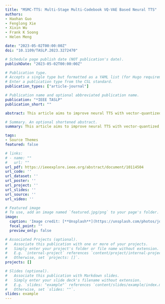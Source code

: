 ```yaml
---
title: "MSMC-TTS: Multi-Stage Multi-Codebook VQ-VAE Based Neural TTS"
authors:
- Haohan Guo
- Fenglong Xie
- Xixin Wu
- Frank K Soong
- Helen Meng

date: "2023-05-02T00:00:00Z"
doi: "10.1109/TASLP.2023.3272470"

# Schedule page publish date (NOT publication's date).
publishDate: "2023-05-02T00:00:00Z"

# Publication type.
# Accepts a single type but formatted as a YAML list (for Hugo requirements).
# Enter a publication type from the CSL standard.
publication_types: ["article-journal"]

# Publication name and optional abbreviated publication name.
publication: "*IEEE TASLP"
publication_short: ""

abstract: This article aims to improve neural TTS with vector-quantized, compact speech representations. We propose a Vector-Quantized Variational AutoEncoder (VQ-VAE) based feature analyzer to encode acoustic features into sequences with different time resolutions, and quantize them with multiple VQ codebooks to form the Multi-Stage Multi-Codebook Representation (MSMCR). The TTS system, MSMC-TTS, is proposed to predict better speech via this representation. In prediction, the multi-stage predictor is trained to map the input text sequence to MSMCRs in stages, by minimizing Euclidean distance and “triplet loss”. In synthesis, the neural vocoder converts ground-truth or predicted MSMCRs into speech waveforms. The proposed system is trained with single-speaker TTS datasets and tested in various scenarios for comprehensive evaluation. In TTS evaluation, MSMC-TTS obtains MOS of 4.34 and 4.10 on English and Chinese datasets, which significantly outperforms VITS with scores of 3.78 and 3.90. Meanwhile, compared with Mel-Spectrograms, the domain discrepancy between prediction and ground truth is lower in MSMCRs with the higher Domain-classification Error Rate (DER). Furthermore, this system shows lower modeling complexity and data size requirements, preserving excellent performance even with fewer model parameters or training data. The noticeable improvement in analysis-synthesis and TTS from multiple codebooks and stages also validate them as vital components in seeking a more profitable speech representation and building high-performance neural TTS.

# Summary. An optional shortened abstract.
summary: This article aims to improve neural TTS with vector-quantized, compact speech representations. We propose a Vector-Quantized Variational AutoEncoder (VQ-VAE) based feature analyzer to encode acoustic features into sequences with different time resolutions, and quantize them with multiple VQ codebooks to form the Multi-Stage Multi-Codebook Representation (MSMCR). The TTS system, MSMC-TTS, is proposed to predict better speech via this representation. In prediction, the multi-stage predictor is trained to map the input text sequence to MSMCRs in stages, by minimizing Euclidean distance and “triplet loss”. In synthesis, the neural vocoder converts ground-truth or predicted MSMCRs into speech waveforms. The proposed system is trained with single-speaker TTS datasets and tested in various scenarios for comprehensive evaluation. In TTS evaluation, MSMC-TTS obtains MOS of 4.34 and 4.10 on English and Chinese datasets, which significantly outperforms VITS with scores of 3.78 and 3.90. Meanwhile, compared with Mel-Spectrograms, the domain discrepancy between prediction and ground truth is lower in MSMCRs with the higher Domain-classification Error Rate (DER). Furthermore, this system shows lower modeling complexity and data size requirements, preserving excellent performance even with fewer model parameters or training data. The noticeable improvement in analysis-synthesis and TTS from multiple codebooks and stages also validate them as vital components in seeking a more profitable speech representation and building high-performance neural TTS.

tags:
- Source Themes
featured: false

# links:
# - name: ""
#   url: ""
url_pdf: https://ieeexplore.ieee.org/abstract/document/10114504
url_code: ''
url_dataset: ''
url_poster: ''
url_project: ''
url_slides: ''
url_source: ''
url_video: ''

# Featured image
# To use, add an image named `featured.jpg/png` to your page's folder. 
image:
  caption: 'Image credit: [**Unsplash**](https://unsplash.com/photos/jdD8gXaTZsc)'
  focal_point: ""
  preview_only: false

# Associated Projects (optional).
#   Associate this publication with one or more of your projects.
#   Simply enter your project's folder or file name without extension.
#   E.g. `internal-project` references `content/project/internal-project/index.md`.
#   Otherwise, set `projects: []`.
projects: []

# Slides (optional).
#   Associate this publication with Markdown slides.
#   Simply enter your slide deck's filename without extension.
#   E.g. `slides: "example"` references `content/slides/example/index.md`.
#   Otherwise, set `slides: ""`.
slides: example
---
```

